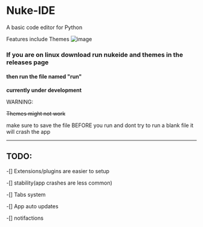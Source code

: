 # Nuke-IDE
A basic code editor for Python

Features include Themes
![image](https://user-images.githubusercontent.com/95881676/163726409-9448ccde-d2a2-4d56-9064-1b19b5be77f7.png)


### If you are on linux download run nukeide and themes in the releases page
#### then run the file named "run"

**currently under development**

WARNING:

~~Themes might not work~~

make sure to save the file BEFORE you run and dont try to run a blank file it will crash the app

_____
## TODO:
-[] Extensions/plugins are easier to setup

-[] stability(app crashes are less common)

-[] Tabs system

-[] App auto updates

-[] notifactions
